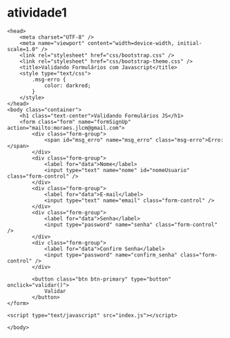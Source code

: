 # atividade1<html>
	<head>
		<meta charset="UTF-8" />
		<meta name="viewport" content="width=device-width, initial-scale=1.0" />
		<link rel="stylesheet" href="css/bootstrap.css" />
		<link rel="stylesheet" href="css/bootstrap-theme.css" />
		<title>Validando Formulários com Javascript</title>
		<style type="text/css">
			.msg-erro {
				color: darkred;
			}
		</style>
	</head>
	<body class="container">
		<h1 class="text-center">Validando Formulários JS</h1>
		<form class="form" name="formSignUp" action="mailto:moraes.jlcm@gmail.com">
			<div class="form-group">
				<span id="msg_erro" name="msg_erro" class="msg-erro">Erro: </span>
			</div>
			<div class="form-group">
				<label for="data">Nome</label>
				<input type="text" name="nome" id="nomeUsuario" class="form-control" />
			</div>
			<div class="form-group">
				<label for="data">E-mail</label>
				<input type="text" name="email" class="form-control" />
			</div>
			<div class="form-group">
				<label for="data">Senha</label>
				<input type="password" name="senha" class="form-control" />
			</div>
			<div class="form-group">
				<label for="data">Confirm Senha</label>
				<input type="password" name="confirm_senha" class="form-control" />
			</div>

			<button class="btn btn-primary" type="button" onclick="validar()">
				Validar
			</button>
    </form>
    
    <script type="text/javascript" src="index.js"></script>
    
	</body>
</html>
